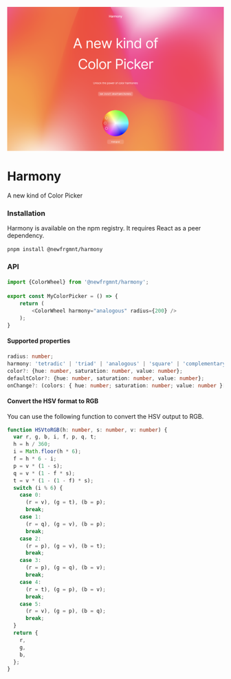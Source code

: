 ![Harmony](./assets/harmony.png)

# Harmony

A new kind of Color Picker

### Installation

Harmony is available on the npm registry. It requires React as a peer dependency.

`pnpm install @newfrgmnt/harmony`

### API

```typescript
import {ColorWheel} from '@newfrgmnt/harmony';

export const MyColorPicker = () => {
    return (
        <ColorWheel harmony="analogous" radius={200} />
    );
}
```

#### Supported properties

```typescript
radius: number;
harmony: 'tetradic' | 'triad' | 'analogous' | 'square' | 'complementary';
color?: {hue: number, saturation: number, value: number};
defaultColor?: {hue: number, saturation: number, value: number};
onChange?: (colors: { hue: number; saturation: number; value: number }[]) => void;
```

#### Convert the HSV format to RGB

You can use the following function to convert the HSV output to RGB.

```typescript
function HSVtoRGB(h: number, s: number, v: number) {
  var r, g, b, i, f, p, q, t;
  h = h / 360;
  i = Math.floor(h * 6);
  f = h * 6 - i;
  p = v * (1 - s);
  q = v * (1 - f * s);
  t = v * (1 - (1 - f) * s);
  switch (i % 6) {
    case 0:
      (r = v), (g = t), (b = p);
      break;
    case 1:
      (r = q), (g = v), (b = p);
      break;
    case 2:
      (r = p), (g = v), (b = t);
      break;
    case 3:
      (r = p), (g = q), (b = v);
      break;
    case 4:
      (r = t), (g = p), (b = v);
      break;
    case 5:
      (r = v), (g = p), (b = q);
      break;
  }
  return {
    r,
    g,
    b,
  };
}
```